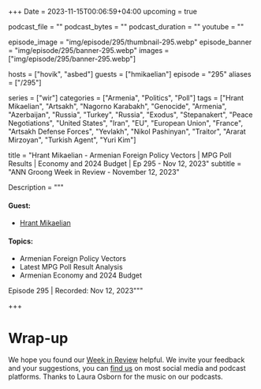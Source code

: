 +++
Date = 2023-11-15T00:06:59+04:00
upcoming = true

podcast_file = ""
podcast_bytes = ""
podcast_duration = ""
youtube = ""

episode_image = "img/episode/295/thumbnail-295.webp"
episode_banner = "img/episode/295/banner-295.webp"
images = ["img/episode/295/banner-295.webp"]

hosts = ["hovik", "asbed"]
guests = ["hmikaelian"]
episode = "295"
aliases = ["/295"]

series = ["wir"]
categories = ["Armenia", "Politics", "Poll"]
tags = ["Hrant Mikaelian", "Artsakh", "Nagorno Karabakh", "Genocide", "Armenia", "Azerbaijan", "Russia", "Turkey", "Russia", "Exodus", "Stepanakert", "Peace Negotiations", "United States", "Iran", "EU", "European Union", "France", "Artsakh Defense Forces", "Yevlakh", "Nikol Pashinyan", "Traitor", "Ararat Mirzoyan", "Turkish Agent", "Yuri Kim"]

title = "Hrant Mikaelian - Armenian Foreign Policy Vectors | MPG Poll Results | Economy and 2024 Budget | Ep 295 - Nov 12, 2023"
subtitle = "ANN Groong Week in Review - November 12, 2023"

Description = """

#### Guest:
* [Hrant Mikaelian](/guest/hmikaelian)

#### Topics:
* Armenian Foreign Policy Vectors
* Latest MPG Poll Result Analysis
* Armenian Economy and 2024 Budget

Episode 295 | Recorded: Nov 12, 2023"""

+++


# Wrap-up

We hope you found our [Week in Review](https://podcasts.groong.org/) helpful. We invite your feedback and your suggestions, you can [find us](https://linktr.ee/groong) on most social media and podcast platforms. Thanks to Laura Osborn for the music on our podcasts.
